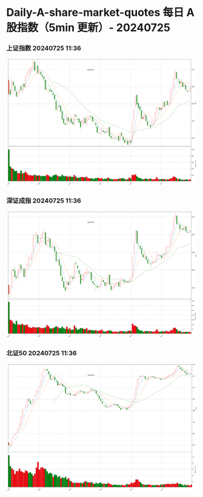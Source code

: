 
# Daily-A-share-market-quotes 每日 A 股指数（5min 更新）- 20240725

### 上证指数 20240725 11:36
![](./fig/2024/7/20240725-sh000001.png)

### 深证成指 20240725 11:36
![](./fig/2024/7/20240725-sz399001.png)

### 北证50 20240725 11:36
![](./fig/2024/7/20240725-bj899050.png)
